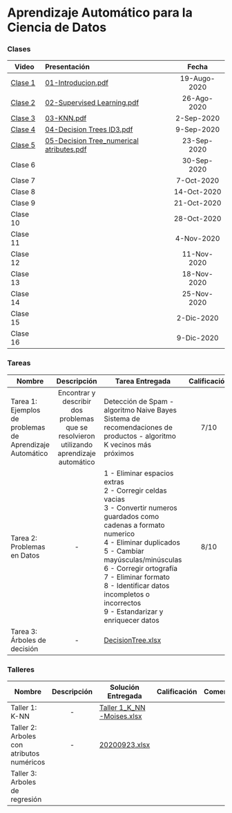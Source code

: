 
# Aprendizaje Automático para la Ciencia de Datos

### Clases

| Video    |      Presentación   |Fecha|
|----------|:-------------|:-----:|
| [Clase 1](https://www.youtube.com/watch?v=jZIRfrl6mDI) |  [01-Introducion.pdf](https://github.com/mosesmarin/Maestria-Ciencia-de-datos-e-inteligencia-de-negocios/blob/master/Aprendizaje-Automatico-Para-La-Ciencia-De-Datos/presentaciones/01-Introducion.pdf) |19-Augo-2020|
| [Clase 2](https://www.youtube.com/watch?v=VbjQReNBdSk) |  [02-Supervised Learning.pdf](https://github.com/mosesmarin/Maestria-Ciencia-de-datos-e-inteligencia-de-negocios/blob/master/Aprendizaje-Automatico-Para-La-Ciencia-De-Datos/presentaciones/02-Supervised%20Learning.pdf)   |26-Ago-2020|
| [Clase 3](https://www.youtube.com/watch?v=uyV0i-6n9gY) | [03-KNN.pdf](https://github.com/mosesmarin/Maestria-Ciencia-de-datos-e-inteligencia-de-negocios/blob/master/Aprendizaje-Automatico-Para-La-Ciencia-De-Datos/presentaciones/03-KNN.pdf)|2-Sep-2020|
| [Clase 4](https://www.youtube.com/watch?v=8pMkhZNQFzQ) | [04-Decision Trees ID3.pdf](https://github.com/mosesmarin/Maestria-Ciencia-de-datos-e-inteligencia-de-negocios/blob/master/Aprendizaje-Automatico-Para-La-Ciencia-De-Datos/presentaciones/04-Decision%20Trees%20ID3.pdf) |9-Sep-2020|
| [Clase 5](https://www.youtube.com/watch?v=Vx9ziXU3Ozs) | [05-Decision Tree_numerical atributes.pdf](https://github.com/mosesmarin/Maestria-Ciencia-de-datos-e-inteligencia-de-negocios/blob/master/Aprendizaje-Automatico-Para-La-Ciencia-De-Datos/presentaciones/05-Decision%20Tree_numerical%20atributes.pdf)|23-Sep-2020|
| Clase 6 | |30-Sep-2020|
| Clase 7 | |7-Oct-2020|
| Clase 8 | |14-Oct-2020|
| Clase 9 | |21-Oct-2020|
| Clase 10 | |28-Oct-2020|
| Clase 11 | |4-Nov-2020|
| Clase 12 | |11-Nov-2020|
| Clase 13 | |18-Nov-2020|
| Clase 14 | |25-Nov-2020|
| Clase 15 | |2-Dic-2020|
| Clase 16 | |9-Dic-2020|


### Tareas
|  Nombre | Descripción  |  Tarea Entregada |  Calificación |Comentarios|
|---|:---:|---|:---:|---|
|  Tarea 1: Ejemplos de problemas de Aprendizaje Automático | Encontrar y describir dos problemas que se resolvieron utilizando aprendizaje automático|Detección de Spam - algoritmo Naive Bayes<br>Sistema de recomendaciones de productos - algoritmo K vecinos más próximos   |7/10 |La tarea era encontrar y describir los problemas, no solo hacer mención|
| Tarea 2: Problemas en Datos  | -  |  1 - Eliminar espacios extras<br>2 - Corregir celdas vacias<br>3 - Convertir numeros guardados como cadenas a formato numerico<br>4 - Eliminar duplicados<br>5 - Cambiar mayúsculas/minúsculas<br>6 - Corregir ortografía<br>7 - Eliminar formato<br>8 - Identificar datos incompletos o incorrectos<br>9 - Estandarizar y enriquecer datos |  8/10 |Faltó abundar en como se solucionan estos problemas y Falto agregar las referencias|
|  Tarea 3: Árboles de decisión |  - |[DecisionTree.xlsx](https://github.com/mosesmarin/Maestria-Ciencia-de-datos-e-inteligencia-de-negocios/blob/master/Aprendizaje-Automatico-Para-La-Ciencia-De-Datos/archivos/DecisionTree.xlsx)  |  |

### Talleres
|  Nombre | Descripción  |  Solución Entregada |  Calificación |Comentarios|
|---|:---:|---|:---:|---|
|  Taller 1: K-NN | -  |  [Taller 1_K_NN -Moises.xlsx](https://github.com/mosesmarin/Maestria-Ciencia-de-datos-e-inteligencia-de-negocios/blob/master/Aprendizaje-Automatico-Para-La-Ciencia-De-Datos/archivos/Taller%201_K_NN%20-Moises.xlsx) |     |   |
|Taller 2: Arboles con atributos numéricos|- | [20200923.xlsx](https://github.com/mosesmarin/Maestria-Ciencia-de-datos-e-inteligencia-de-negocios/blob/master/Aprendizaje-Automatico-Para-La-Ciencia-De-Datos/archivos/20200923.xlsx)| | |
|Taller 3: Arboles de regresión | | | | |



